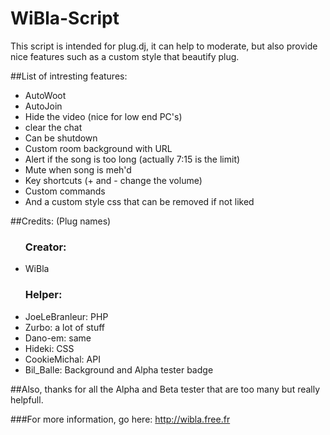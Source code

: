 # WiBla-Script
This script is intended for plug.dj, it can help to moderate, but also provide nice features such as a custom style that beautify plug.

##List of intresting features:
<ul>
	<li>AutoWoot</li>
	<li>AutoJoin</li>
	<li>Hide the video (nice for low end PC's)</li>
	<li>clear the chat</li>
	<li>Can be shutdown</li>
	<li>Custom room background with URL</li>
	<li>Alert if the song is too long (actually 7:15 is the limit)</li>
	<li>Mute when song is meh'd</li>
	<li>Key shortcuts (+ and - change the volume)</li>
	<li>Custom commands</li>
	<li>And a custom style css that can be removed if not liked</li>
</ul>

##Credits: (Plug names)
<ul>
	<h3>Creator:</h3>
	<li>WiBla</li>
</ul>

<ul>
	<h3>Helper:</h3>
	<li>JoeLeBranleur: PHP</li>
	<li>Zurbo: a lot of stuff</li>
	<li>Dano-em: same</li>
	<li>Hideki: CSS</li>
	<li>CookieMichal: API</li>
	<li>Bil_Balle: Background and Alpha tester badge</li>
</ul>

##Also, thanks for all the Alpha and Beta tester that are too many but really helpfull.

###For more information, go here: http://wibla.free.fr
